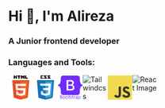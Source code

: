 # Hi 👋, I'm Alireza

### A Junior frontend developer

### Languages and Tools:

<div style="display: flex; align-items: center;">
  <img width='50' alt="Html Image" height='50' src="https://raw.githubusercontent.com/devicons/devicon/master/icons/html5/html5-original-wordmark.svg" />
  <img width='50' alt="Css Image" height='50' src="https://raw.githubusercontent.com/devicons/devicon/master/icons/css3/css3-original-wordmark.svg" />
  <img width='50' alt="Bootstrap Image" height='50' src="https://raw.githubusercontent.com/devicons/devicon/master/icons/bootstrap/bootstrap-plain-wordmark.svg" />
  <img width='50' alt="Tailwindcss Image" height='50' src="https://www.vectorlogo.zone/logos/tailwindcss/tailwindcss-icon.svg" />
  <img width='50' alt="Java Script Image" height='50' src="https://raw.githubusercontent.com/devicons/devicon/master/icons/javascript/javascript-original.svg" />
  <img width='50' alt="React Image" height='50' src="https://cdn.worldvectorlogo.com/logos/react-2.svg" />
</div>
